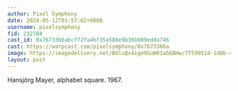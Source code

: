 ```yaml
---
author: Pixel Symphony
date: 2024-05-12T01:57:02+0000
username: pixelsymphony
fid: 232704
cast_id: 0x7673366abcf72fa4bf35a588e9b36b089edda746
cast: https://warpcast.com/pixelsymphony/0x7673366a
image: https://imagedelivery.net/BXluQx4ige9GuW0Ia56BHw/7f59951d-1d8b-46c2-7201-fe6fabeeaa00/original
layout: post
---
```

Hansjörg Mayer, alphabet square. 1967.  

<img src='https://imagedelivery.net/BXluQx4ige9GuW0Ia56BHw/7f59951d-1d8b-46c2-7201-fe6fabeeaa00/original' alt='' referrerpolicy='no-referrer'/>